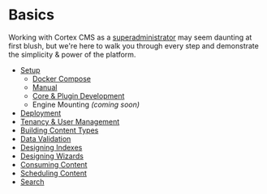 # Basics

Working with Cortex CMS as a [superadministrator](../glossary.md#superadministrator) may seem daunting at first blush, but we're here to walk you through every step and demonstrate the simplicity & power of the platform.

* [Setup](https://github.com/cortex-cms/cortex-cms/tree/ec0acc5e822e7cd071403cac968f82e8f6df4a96/basics/setup.md)
  * [Docker Compose](https://docs.cortexcms.org/basics/setup/docker-compose)
  * [Manual](setup/manual-setup.md)
  * [Core & Plugin Development](setup/core-and-plugin-development.md)
  * Engine Mounting _\(coming soon\)_
* [Deployment](deployment.md)
* [Tenancy & User Management](tenancy-and-user-management.md)
* [Building Content Types](building-content-types.md)
* [Data Validation](data-validation.md)
* [Designing Indexes](designing-indexes.md)
* [Designing Wizards](designing-wizards.md)
* [Consuming Content](consuming-content.md)
* [Scheduling Content](scheduling-content.md)
* [Search](https://github.com/cortex-cms/cortex-cms/tree/ec0acc5e822e7cd071403cac968f82e8f6df4a96/basics/search.md)

